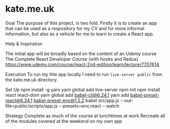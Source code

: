 # kate.me.uk

Goal
The purpose of this project, is two fold. Firstly it is to create an app that can be used as a respository for my CV and for more informal information, but also as a vehicle for me to learn to create a React app.

Help & Inspiration

The initial app will be broadly based on the content of an Udemy course 
The Complete React Developer Course (with hooks and Redux) 
https://www.udemy.com/course/react-2nd-edition/learn/lecture/7707614


Execution
To run my litte app locally I need to run ```live-server public``` from the kate.me.uk directory.

Set Up
npm install -g yarn
yarn global add live-server
npm init
npm install react react-dom
yarn global add babel-cli@6.24.1
yarn add babel-preset-react@6.24.1 babel-preset-env@1.5.2
babel src/app.js --out-file=public/scripts/app.js --presets=env,react --watch

Strategy
Complete as much of the course at lunchtimes at work
Recreate all of the modules covered at the weekend on my own app

